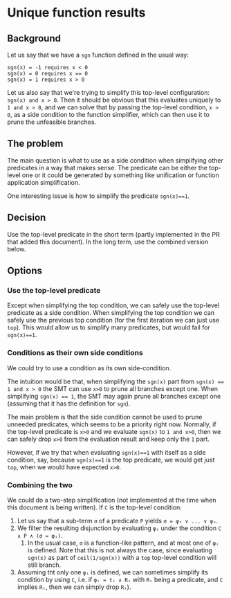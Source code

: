 Unique function results
=======================


Background
----------

Let us say that we have a `sgn` function defined in the usual way:
```
sgn(x) = -1 requires x < 0
sgn(x) = 0 requires x == 0
sgn(x) = 1 requires x > 0
```

Let us also say that we're trying to simplify this top-level configuration:
`sgn(x) and x > 0`. Then it should be obvious that this evaluates uniquely to
`1 and x > 0`, and we can solve that by passing the top-level condition,
`x > 0`, as a side condition to the function simplifier, which can then use it
to prune the unfeasible branches.

The problem
-----------

The main question is what to use as a side condition when simplifying other
predicates in a way that makes sense. The predicate can be either the
top-level one or it could be generated by something like unification or
function application simplification.

One interesting issue is how to simplify the predicate `sgn(x)==1`.

Decision
--------

Use the top-level predicate in the short term (partly implemented in the PR
that added this document). In the long term, use the combined version below.

Options
-------

### Use the top-level predicate

Except when simplifying the top condition, we can safely use the top-level
predicate as a side condition. When simplifying the top condition we can safely
use the previous top condition (for the first iteration we can just use `top`).
This would allow us to simplify many predicates, but would fail for `sgn(x)==1`.

### Conditions as their own side conditions

We could try to use a condition as its own side-condition.

The intuition would be that, when simplifying the `sgn(x)` part from
`sgn(x) == 1 and x > 0` the SMT can use `x>0` to prune all branches except one.
When simplifying `sgn(x) == 1`, the SMT may again prune all branches except one
(assuming that it has the definition for `sgn`).

The main problem is that the side condition cannot be used to prune unneeded
predicates, which seems to be a priority right now. Normally, if the top-level
predicate is `x>0` and we evaluate `sgn(x)` to `1 and x>0`, then we can safely
drop `x>0` from the evaluation result and keep only the `1` part.

However, if we try that when evaluating `sgn(x)==1` with itself as a side condition, say, because `sgn(x)==1` is the top predicate, we would get just
`top`, when we would have expected `x>0`.

### Combining the two

We could do a two-step simplification (not implemented at the time
when this document is being written). If `C` is the top-level condition:

1. Let us say that a sub-term `σ` of a predicate `P` yields
   `σ = φ₁ ∨ ... ∨ φₙ`.
1. We filter the resulting disjunction by evaluating `φᵢ` under the condition
   `C ∧ P ∧ (σ = φᵢ)`.
    1. In the usual case, `σ` is a function-like pattern, and at most one of
       `φᵢ` is defined. Note that this is not always the case, since evaluating
       `sgn(x)` as part of `ceil(1/sgn(x))` with a `top` top-level condition
       will still branch.
1. Assuming tht only one `φᵢ` is defined, we can sometimes simplify its
   condition by using `C`, i.e. if `φᵢ = tᵢ ∧ Rᵢ` with `Rᵢ` being a predicate,
   and `C` implies `Rᵢ`, then we can simply drop `Rᵢ`).
